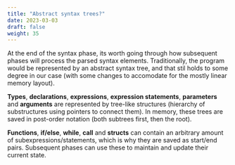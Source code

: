 ```yaml
---
title: "Abstract syntax trees?"
date: 2023-03-03
draft: false
weight: 35
---
```


At the end of the syntax phase, its worth going through how subsequent phases will process the parsed syntax elements. Traditionally, the program would be represented by an abstract syntax tree, and that stil holds to some degree in our case (with some changes to accomodate for the mostly linear memory layout).

**Types**, **declarations**, **expressions**, **expression statements**, **parameters** and **arguments** are represented by tree-like structures (hierarchy of substructures using pointers to connect them). In memory, these trees are saved in post-order notation (both subtrees first, then the root). 

**Functions**, **if/else**, **while**, **call** and **structs** can contain an arbitrary amount of subexpressions/statements, which is why they are saved as start/end pairs. Subsequent phases can use these to maintain and update their current state.